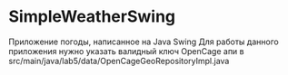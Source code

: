 # SimpleWeatherSwing
Приложение погоды, написанное на Java Swing
Для работы данного приложения нужно указать валидный ключ OpenCage апи в src/main/java/lab5/data/OpenCageGeoRepositoryImpl.java

